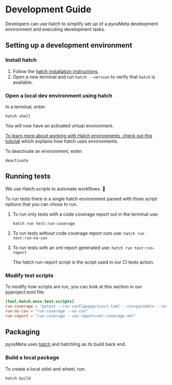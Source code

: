 # Development Guide

Developers can use hatch to simplify set up of a pyosMeta development
environment and executing development tasks.

## Setting up a development environment

### Install hatch

1. Follow the [hatch installation instructions](https://hatch.pypa.io/latest/install/#installation).
2. Open a new terminal and run `hatch --version` to verify that `hatch` is available.

### Open a local dev environment using hatch

In a terminal, enter:

`hatch shell`

You will now have an activated virtual environment.

[To learn more about working with Hatch environments, check out this tutorial](https://hatch.pypa.io/dev/tutorials/environment/basic-usage/)
which explains how hatch uses environments.

To deactivate an environment, enter:

`deactivate`

## Running tests

We use Hatch scripts to automate workflows. 🚀

To run tests there is a single hatch environment parsed with three
script options that you can chose to run.

1. To run only tests with a code coverage report out in the terminal use:

   `hatch run test:run-coverage`

2. To run tests without code coverage report outs use:
   `hatch run test:run-no-cov`

3. To run tests with an xml report generated use:
   `hatch run test:run-report`

   The hatch run-report script is the script used in our CI tests action.

### Modify test scripts

To modify how scripts are run, you can look at this section in our
pyproject.toml file:

```toml
[tool.hatch.envs.test.scripts]
run-coverage = "pytest --cov-config=pyproject.toml --cov=pyosmeta --cov=tests/*"
run-no-cov = "run-coverage --no-cov"
run-report = "run-coverage --cov-report=xml:coverage.xml"
```

## Packaging

pyosMeta uses [hatch](https://hatch.pypa.io) and hatchling as its build back end.

### Build a local package

To create a local sdist and wheel, run:

`hatch build`

